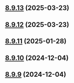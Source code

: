 ## [8.9.13](https://github.com/msobiecki/eslint-config/compare/v8.9.12...v8.9.13) (2025-03-23)



## [8.9.12](https://github.com/msobiecki/eslint-config/compare/v8.9.11...v8.9.12) (2025-03-23)



## [8.9.11](https://github.com/msobiecki/eslint-config/compare/v8.9.10...v8.9.11) (2025-01-28)



## [8.9.10](https://github.com/msobiecki/eslint-config/compare/v8.9.9...v8.9.10) (2024-12-04)



## [8.9.9](https://github.com/msobiecki/eslint-config/compare/v8.9.8...v8.9.9) (2024-12-04)



